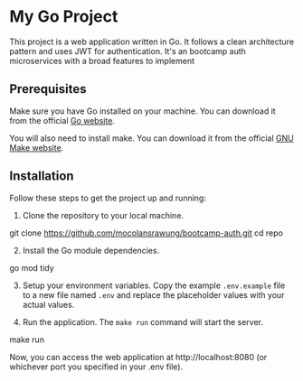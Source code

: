 # My Go Project

This project is a web application written in Go. It follows a clean architecture pattern and uses JWT for authentication. It's an bootcamp auth microservices with a broad features to implement

## Prerequisites

Make sure you have Go installed on your machine. You can download it from the official [Go website](https://golang.org/dl/).

You will also need to install make. You can download it from the official [GNU Make website](https://www.gnu.org/software/make/).

## Installation

Follow these steps to get the project up and running:

1. Clone the repository to your local machine.

git clone https://github.com/mocolansrawung/bootcamp-auth.git
cd repo


2. Install the Go module dependencies.

go mod tidy


3. Setup your environment variables. Copy the example `.env.example` file to a new file named `.env` and replace the placeholder values with your actual values.


4. Run the application. The `make run` command will start the server.

make run


Now, you can access the web application at http://localhost:8080 (or whichever port you specified in your .env file).



